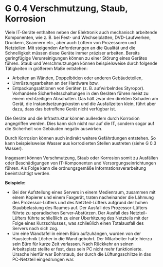 G 0.4 Verschmutzung, Staub, Korrosion
=====================================

Viele IT-Geräte enthalten neben der Elektronik auch mechanisch arbeitende Komponenten, wie z. B. bei Fest- und Wechselplatten, DVD-Laufwerken, Druckern, Scannern etc., aber auch Lüftern von Prozessoren und Netzteilen. Mit steigenden Anforderungen an die Qualität und die Schnelligkeit müssen diese Geräte immer präziser arbeiten. Bereits geringfügige Verunreinigungen können zu einer Störung eines Gerätes führen. Staub und Verschmutzungen können beispielsweise durch folgende Tätigkeiten in größerem Maße entstehen:

* Arbeiten an Wänden, Doppelböden oder anderen Gebäudeteilen,
* Umrüstungsarbeiten an der Hardware bzw.
* Entpackungsaktionen von Geräten (z. B. aufwirbelndes Styropor).
Vorhandene Sicherheitsschaltungen in den Geräten führen meist zu einem rechtzeitigen Abschalten. Das hält zwar den direkten Schaden am Gerät, die Instandsetzungskosten und die Ausfallzeiten klein, führt aber dazu, dass das betroffene Gerät nicht verfügbar ist.

Die Geräte und die Infrastruktur können außerdem durch Korrosion angegriffen werden. Dies kann sich nicht nur auf die IT, sondern sogar auf die Sicherheit von Gebäuden negativ auswirken. 

Durch Korrosion können auch indirekt weitere Gefährdungen entstehen. So kann beispielsweise Wasser aus korrodierten Stellen austreten (siehe G 0.3 Wasser).

Insgesamt können Verschmutzung, Staub oder Korrosion somit zu Ausfällen oder Beschädigungen von IT-Komponenten und Versorgungseinrichtungen führen. Als Folge kann die ordnungsgemäße Informationsverarbeitung beeinträchtigt werden.

**Beispiele:**

* Bei der Aufstellung eines Servers in einem Medienraum, zusammen mit einem Kopierer und einem Faxgerät, traten nacheinander die Lähmung des Prozessor-Lüfters und des Netzteil-Lüfters aufgrund der hohen Staubbelastung des Raumes auf. Der Ausfall des Prozessor-Lüfters führte zu sporadischen Server-Abstürzen. Der Ausfall des Netzteil-Lüfters führte schließlich zu einer Überhitzung des Netzteils mit der Folge eines Kurzschlusses, was schließlich einen Totalausfall des Servers nach sich zog.
* Um eine Wandtafel in einem Büro aufzuhängen, wurden von der Haustechnik Löcher in die Wand gebohrt. Der Mitarbeiter hatte hierzu sein Büro für kurze Zeit verlassen. Nach Rückkehr an seinen Arbeitsplatz stellte er fest, dass sein PC nicht mehr funktionierte. Ursache hierfür war Bohrstaub, der durch die Lüftungsschlitze in das PC-Netzteil eingedrungen war.
